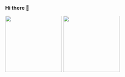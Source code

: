 ### Hi there 👋

  <img  height="182em" src="https://github-readme-stats.vercel.app/api/top-langs/?username=Cjsghkd&layout=compact&langs_count=6"/> 
  <img  height="182em" src="https://github-readme-stats.vercel.app/api?username=Cjsghkd&show_icons=true&include_all_commits=true&count_private=true"/>

